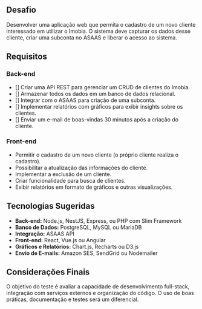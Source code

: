 ## Desafio
Desenvolver uma aplicação web que permita o cadastro de um novo cliente interessado em utilizar o Imobia. O sistema deve capturar os dados desse cliente, criar uma subconta no ASAAS e liberar o acesso ao sistema.

## Requisitos

### Back-end
- [] Criar uma API REST para gerenciar um CRUD de clientes do Imobia.
- [] Armazenar todos os dados em um banco de dados relacional.
- [] Integrar com o ASAAS para criação de uma subconta.
- [] Implementar relatórios com gráficos para exibir insights sobre os clientes.
- [] Enviar um e-mail de boas-vindas 30 minutos após a criação do cliente.

### Front-end
- Permitir o cadastro de um novo cliente (o próprio cliente realiza o cadastro).
- Possibilitar a atualização das informações do cliente.
- Implementar a exclusão de um cliente.
- Criar funcionalidade para busca de clientes.
- Exibir relatórios em formato de gráficos e outras visualizações.

## Tecnologias Sugeridas
- **Back-end:** Node.js, NestJS, Express, ou PHP com Slim Framework
- **Banco de Dados:** PostgreSQL, MySQL ou MariaDB
- **Integração:** ASAAS API
- **Front-end:** React, Vue.js ou Angular
- **Gráficos e Relatórios:** Chart.js, Recharts ou D3.js
- **Envio de E-mails:** Amazon SES, SendGrid ou Nodemailer

## Considerações Finais
O objetivo do teste é avaliar a capacidade de desenvolvimento full-stack, integração com serviços externos e organização do código. O uso de boas práticas, documentação e testes será um diferencial.

